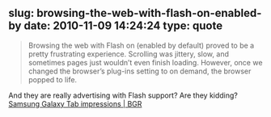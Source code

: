 slug: browsing-the-web-with-flash-on-enabled-by
date: 2010-11-09 14:24:24
type: quote
---

> Browsing the web with Flash on (enabled by default) proved to be a pretty frustrating experience. Scrolling was jittery, slow, and sometimes pages just wouldn’t even finish loading. However, once we changed the browser’s plug-ins setting to on demand, the browser popped to life.

And they are really advertising with Flash support? Are they kidding? [Samsung Galaxy Tab impressions | BGR](http://www.bgr.com/2010/11/08/samsung-galaxy-tab-impressions/)
